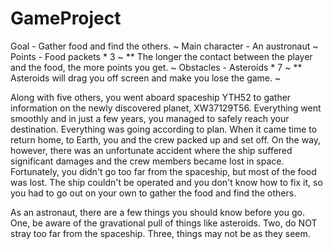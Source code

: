 # GameProject

Goal - Gather food and find the others. ~ 
Main character - An austronaut ~ 
Points - Food packets * 3 ~ 
** The longer the contact between the player and the food, the more points you get. ~ 
Obstacles - Asteroids * 7 ~ 
** Asteroids will drag you off screen and make you lose the game. ~ 

Along with five others, you went aboard spaceship YTH52 to gather information on the newly discovered planet, XW37129T56. 
Everything went smoothly and in just a few years, you managed to safely reach your destination. 
Everything was going according to plan. 
When it came time to return home, to Earth, you and the crew packed up and set off. 
On the way, however, there was an unfortunate accident where the ship suffered significant damages and the crew members became lost in space. 
Fortunately, you didn't go too far from the spaceship, but most of the food was lost. 
The ship couldn't be operated and you don't know how to fix it, so you had to go out on your own to gather the food and find the others.

As an astronaut, there are a few things you should know before you go. 
One, be aware of the gravational pull of things like asteroids. 
Two, do NOT stray too far from the spaceship. 
Three, things may not be as they seem. 
